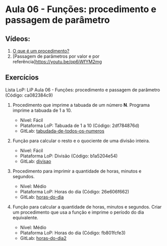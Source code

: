# Aula 06 - Funções: procedimento e passagem de parâmetro 

## Vídeos:

1. [O que é um procedimento?](https://youtu.be/zoILKCpydJ4)
2. [Passagem de parâmetros por valor e por referência]https://youtu.be/pp6iWfYM2mg


## Exercícios

Lista LoP: LiP Aula 06 - Funções: procedimento e passagem de parâmetro (Código: ca082384c9)

1. Procedimento que imprime a tabuada de um número **N**. Programa imprime a tabuada de 1 a 10.
	- Nível: Fácil
	- Plataforma LoP: Tabuada de 1 a 10 (Código: 2df784876d)
	- GitLab: [tabudada-de-todos-os-numeros](https://gitlab.com/carlos_olarte/ect-lip/-/tree/master/funcoes/facil/tabudada-de-todos-os-numeros)

2. Função para calcular o resto e o quociente de uma divisão inteira.
	- Nível: Fácil
	- Plataforma LoP: Divisão (Código: b1a5204e54)
	- GitLab: [divisao](https://gitlab.com/carlos_olarte/ect-lip/-/tree/master/funcoes/facil/divisao)

3. Procedimento para imprimir a quantidade de horas, minutos e segundos.
	- Nível: Médio
	- Plataforma LoP: Horas do dia (Código: 26e606f662)
	- GitLab: [horas-do-dia](https://gitlab.com/carlos_olarte/ect-lip/-/tree/master/funcoes/medio/horas-do-dia)

4. Função para calcular a quantidade de horas, minutos e segundos. Criar um procedimento que usa a função e imprime o período do dia equivalente.
	- Nível: Médio
	- Plataforma LoP: Horas do dia (Código: fb801fcfe3)
	- GitLab: [horas-do-dia2](https://gitlab.com/carlos_olarte/ect-lip/-/tree/master/funcoes/medio/horas-do-dia2)

